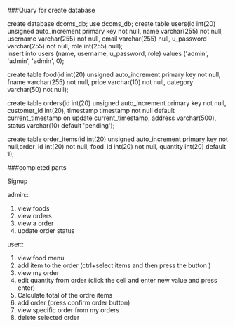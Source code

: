 ###Quary for create database

create database dcoms_db;
use dcoms_db;
create table users(id int(20) unsigned auto_increment primary key not null, name varchar(255) not null, username varchar(255) not null, email varchar(255) null, u_password varchar(255) not null, role int(255) null);
\
insert into users (name, username, u_password, role) values ('admin', 'admin', 'admin', 0);

create table food(id int(20) unsigned auto_increment primary key not null, fname varchar(255) not null, price varchar(10) not null, category varchar(50) not null);

create table orders(id int(20) unsigned auto_increment primary key not null, customer_id int(20), timestamp timestamp not null default current_timestamp on update current_timestamp, address varchar(500), status varchar(10) default 'pending');

create table order_items(id int(20) unsigned auto_increment primary key not null,order_id int(20) not null, food_id int(20) not null, quantity int(20) default 1);


###completed parts

Signup

admin::
1. view foods
2. view orders
3. view a order
4. update order status

user::
1. view food menu
2. add item to the order (ctrl+select items and then press the button )
3. view my order
4. edit quantity from order (click the cell and enter new value and press enter)
5. Calculate total of the ordre items
6. add order (press confirm order button)
7. view specific order from my orders
8. delete selected order
